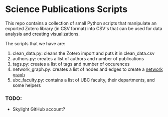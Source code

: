 # Science Publications Scripts
This repo contains a collection of small Python scripts that manipulate an exported Zotero library (in CSV format)
into CSV's that can be used for data analysis and creating visualizations.

The scripts that we have are:
1. clean_data.py: cleans the Zotero import and puts it in clean_data.csv
2. authors.py: creates a list of authors and number of publications
3. tags.py: creates a list of tags and number of occurences
4. network_graph.py: creates a list of nodes and edges to create a [network graph](https://public.flourish.studio/visualisation/16796700/)
5. ubc_faculty.py: contains a list of UBC faculty, their departments, and some helpers

### TODO:
- Skylight GitHub account? 

